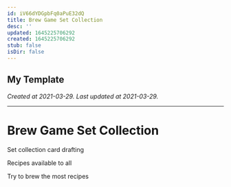 ```yaml
---
id: iV66dYDGpbFq0aPuE32dQ
title: Brew Game Set Collection
desc: ''
updated: 1645225706292
created: 1645225706292
stub: false
isDir: false
---
```

My Template
---

_Created at 2021-03-29._
_Last updated at 2021-03-29._




---

# Brew Game Set Collection


Set collection card drafting

Recipes available to all

Try to brew the most recipes

